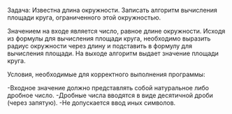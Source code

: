 Задача: Известна длина окружности. Записать алгоритм вычисления площади круга, ограниченного этой окружностью.

Значением на входе является число, равное длине окружности. Исходя из формулы для вычисления площади круга, необходимо выразить радиус окружности через длину и подставить в формулу для вычисления площади. На выходе алгоритм выдает значение площади круга.

Условия, необходимые для корректного выполнения программы:

-Входное значение должно представлять собой натуральное либо дробное число.
-Дробные числа вводятся в виде десятичной дроби (через запятую).
-Не допускается ввод иных символов.
